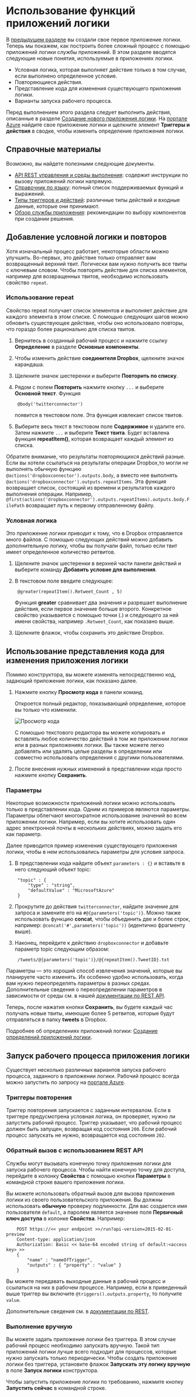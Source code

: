 <properties 
	pageTitle="Использование функций приложения логики" 
	description="Узнайте, как использовать расширенные функции приложений логики." 
	authors="stepsic-microsoft-com" 
	manager="dwrede" 
	editor="" 
	services="app-service\logic" 
	documentationCenter=""/>

<tags
	ms.service="app-service-logic"
	ms.workload="integration"
	ms.tgt_pltfrm="na"
	ms.devlang="na"
	ms.topic="article"
	ms.date="08/19/2015"
	ms.author="stepsic"/>
	
# Использование функций приложений логики

В [предыдущем разделе][Create a new logic app] вы создали свое первое приложение логики. Теперь мы покажем, как построить более сложный процесс с помощью приложений логики службы приложений. В этом разделе вводятся следующие новые понятия, используемые в приложениях логики.

- Условная логика, которая выполняет действие только в том случае, если выполнено определенное условие.
- Повторяющиеся действия.
- Представление кода для изменения существующего приложения логики.
- Варианты запуска рабочего процесса.

Перед выполнением этого раздела следует выполнить действия, описанные в разделе [Создание нового приложения логики]. На [портале Azure] найдите свое приложение логики и щелкните элемент **Триггеры и действия** в сводке, чтобы изменить определение приложения логики.

## Справочные материалы

Возможно, вы найдете полезными следующие документы.

- [API REST управления и среды выполнения](https://msdn.microsoft.com/library/azure/dn948513.aspx): содержит инструкции по вызову приложений логики напрямую.
- [Справочник по языку](https://msdn.microsoft.com/library/azure/dn948512.aspx): полный список поддерживаемых функций и выражений.
- [Типы триггеров и действий](https://msdn.microsoft.com/library/azure/dn948511.aspx): различные типы действий и входные данные, которые они принимают.
- [Обзор службы приложения](app-service-value-prop-what-is.md): рекомендации по выбору компонентов при создании решения.

## Добавление условной логики и повторов

Хотя изначальный процесс работает, некоторые области можно улучшить. Во-первых, это действие только отправляет вам возвращенный верхний твит. Логически вам нужно получить все твиты с ключевым словом. Чтобы повторять действие для списка элементов, например для возвращенных твитов, необходимо использовать свойство `repeat`.

### Использование repeat
Свойство repeat получает список элементов и выполняет действие для каждого элемента в этом списке. С помощью следующих шагов можно обновить существующее действие, чтобы оно использовало повторы, что гораздо более рационально для списка твитов.

1. Вернитесь в созданный рабочий процесс и нажмите ссылку **Определение** в разделе **Основные компоненты**. 

2. Чтобы изменить действие **соединителя Dropbox**, щелкните значок карандаша.

3. Щелкните значок шестеренки и выберите **Повторить по списку**.
 
2. Рядом с полем **Повторить** нажмите кнопку `...` и выберите **Основной текст**. Функция

    	@body('twitterconnector')

	появится в текстовом поле. Эта функция извлекает список твитов.

3. Выберите весь текст в текстовом поле **Содержимое** и удалите его. Затем нажмите `...` и выберите **Текст твита**. Будет вставлена функция **repeatItem()**, которая возвращает каждый элемент из списка.

Обратите внимание, что результаты повторяющихся действий разные. Если вы хотели ссылаться на результаты операции Dropbox,то могли *не* выполнять обычную функцию `@actions('dropboxconnector').outputs.body`, а вместо нее выполнять `@actions('dropboxconnector').outputs.repeatItems`. Эта функция возвращает список, состоящий из времени и результатов каждого выполнения операции. Например, `@first(actions('dropboxconnector').outputs.repeatItems).outputs.body.FilePath` возвращает путь к первому отправленному файлу.

### Условная логика
Это приложение логики приводит к тому, что в Dropbox отправляется много файлов. С помощью следующих действий можно добавить дополнительную логику, чтобы вы получали файл, только если твит имеет определенное количество ретвитов.

1. Щелкните значок шестеренки в верхней части панели действий и выберите команду **Добавить условие для выполнения**.

2. В текстовом поле введите следующее:

    	@greater(repeatItem().Retweet_Count , 5)
    
	Функция **greater** сравнивает два значения и разрешает выполнение действия, если первое значение больше второго. Конкретное свойство указывается с помощью точки (.) и следующего за ней имени свойства, например `.Retweet_Count`, как показано выше.

3. Щелкните флажок, чтобы сохранить это действие Dropbox.

## Использование представления кода для изменения приложения логики

Помимо конструктора, вы можете изменять непосредственно код, задающий приложение логики, как показано далее.

1. Нажмите кнопку **Просмотр кода** в панели команд. 

	Откроется полный редактор, показывающий определение, которое вы только что изменили.

	![Просмотр кода](./media/app-service-logic-use-logic-app-features/codeview.png)

    С помощью текстового редактора вы можете копировать и вставлять любое количество действий в том же приложении логики или в разных приложениях логики. Вы также можете легко добавлять или удалять целые разделы в определении или совместно использовать определения с другими пользователями.

2. После внесения нужных изменений в представлении кода просто нажмите кнопку **Сохранить**.

### Параметры
Некоторые возможности приложений логики можно использовать только в представлении кода. Одним из примеров являются параметры. Параметры облегчают многократное использование значений во всем приложении логики. Например, если вы хотите использовать один адрес электронной почты в нескольких действиях, можно задать его как параметр.

Далее приводится пример изменения существующего приложения логики, чтобы в нем использовались параметры для условия запроса.

1. В представлении кода найдите объект `parameters : {}` и вставьте в него следующий объект topic:

	    "topic" : {
		    "type" : "string",
		    "defaultValue" : "MicrosoftAzure"
	    }
    
2. Прокрутите до действия `twitterconnector`, найдите значение для запроса и замените его на `#@{parameters('topic')}`. Можно также использовать функцию **concat**, чтобы объединить две и более строк, например: `@concat('#',parameters('topic'))` (идентично фрагменту выше).
 
3. Наконец, перейдите к действию `dropboxconnector` и добавьте параметр topic следующим образом:

    	/tweets/@{parameters('topic')}/@{repeatItem().TweetID}.txt

Параметры — это хороший способ извлечения значений, которые вы планируете часто изменять. Их особенно удобно использовать, когда вам нужно переопределять параметры в разных средах. Дополнительные сведения о переопределении параметров в зависимости от среды см. в нашей [документации по REST API](http://go.microsoft.com/fwlink/?LinkID=525617&clcid=0x409).

Теперь, после нажатия кнопки **Сохранить**, вы будете каждый час получать новые твиты, имеющие более 5 ретвитов, которые будут отправляться в папку **tweets** в Dropbox.

Подробнее об определениях приложений логики: [Создание определений приложений логики](app-service-logic-author-definitions.md).

## Запуск рабочего процесса приложения логики
Существует несколько различных вариантов запуска рабочего процесса, заданного в приложении логики. Рабочий процесс всегда можно запустить по запросу на [портале Azure].

### Триггеры повторения
Триггер повторения запускается с заданным интервалом. Если в триггере предусмотрена условная логика, он проверяет, нужно ли запустить рабочий процесс. Триггер указывает, что рабочий процесс должен быть запущен, возвращая код состояния `200`. Если рабочий процесс запускать не нужно, возвращается код состояния `202`.

### Обратный вызов с использованием REST API
Службы могут вызывать конечную точку приложения логики для запуска рабочего процесса. Чтобы найти конечную точку для доступа, перейдите в колонку **Свойства** с помощью кнопки **Параметры** в командной строке вашего приложения логики.

Вы можете использовать обратный вызов для вызова приложения логики из своего пользовательского приложения. Вы должны использовать **обычную** проверку подлинности. Для вас создается имя пользователя `default`, а паролем является значение поля **Первичный ключ доступа** в колонке **Свойства**. Например:

        POST https://<< your endpoint >>/run?api-version=2015-02-01-preview
        Content-type: application/json
        Authorization: Basic << base-64 encoded string of default:<access key> >>
        {
            "name" : "nameOfTrigger",
            "outputs" : { "property" : "value" }
        }

Вы можете передавать выходные данные в рабочий процесс и ссылаться на них в рабочем процессе. Например, если в приведенный выше триггер вы включите `@triggers().outputs.property`, то получите `value`.

Дополнительные сведения см. в [документации по REST](http://go.microsoft.com/fwlink/?LinkID=525617&clcid=0x409).

### Выполнение вручную
Вы можете задать приложение логики без триггера. В этом случае рабочий процесс необходимо запускать вручную. Такой тип приложений логики лучше всего подходит для процессов, которые нужно запускать только периодически. Чтобы создать приложение логики без триггера, установите флажок **Запускать эту логику вручную** в поле **Запуск логики** конструктора.

Чтобы запустить приложение логики по требованию, нажмите кнопку **Запустить сейчас** в командной строке.

<!-- Shared links -->
[Create a new logic app]: app-service-logic-create-a-logic-app.md
[Создание нового приложения логики]: app-service-logic-create-a-logic-app.md
[портале Azure]: https://portal.azure.com

<!---HONumber=Oct15_HO3-->